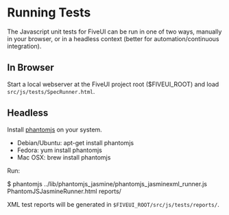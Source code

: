Running Tests
=============

The Javascript unit tests for FiveUI can be run in one of two ways, manually in
your browser, or in a headless context (better for automation/continuous
integration).

In Browser
----------

Start a local webserver at the FiveUI project root ($FIVEUI_ROOT) and load
`src/js/tests/SpecRunner.html`.

Headless
--------

Install [phantomjs](http://phantomjs.org/) on your system.

  - Debian/Ubuntu: apt-get install phantomjs
  - Fedora: yum install phantomjs
  - Mac OSX: brew install phantomjs

Run:

  $ phantomjs ../lib/phantomjs_jasmine/phantomjs_jasminexml_runner.js \
  PhantomJSJasmineRunner.html reports/

XML test reports will be generated in
`$FIVEUI_ROOT/src/js/tests/reports/`.
